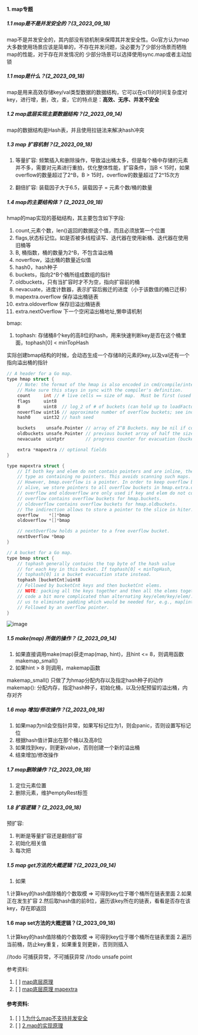 #### 1. map专题
##### 1.1 map是不是并发安全的？(3_2023_09_18)
map不是并发安全的，其内部没有锁机制来保障其并发安全性。Go官方认为map大多数使用场景应该是简单的，不存在并发问题，没必要为了少部分场景而牺牲map的性能，对于存在并发情况的
少部分场景可以选择使用sync.map或者主动加锁


##### 1.1 map是什么？(2_2023_09_18)
map是用来高效存储key/val类型数据的数据结构，它可以在o(1)的时间复杂度对key，进行增，删，改，查，它的特点是：**高效、无序、并发不安全**


##### 1.2 map底层实现主要数据结构？(2_2023_09_14)
map的数据结构是Hash表，并且使用拉链法来解决hash冲突


##### 1.3 map 扩容机制？(2_2023_09_18)
1. 等量扩容: 频繁插入和删除操作，导致溢出桶太多，但是每个桶中存储的元素并不多，需要对元素进行重拍，优化整体性能，扩容条件，当B < 15时，如果overflow的数量超过了2^B，B > 15时，overflow的数量超过了2^15次方

2. 翻倍扩容: 装载因子大于6.5，装载因子 = 元素个数/桶的数量

##### 1.4 map的主要结构体？ (2_2023_09_18)
hmap的map实现的基础结构，其主要包含如下字段:
1. count,元素个数，len()返回的数据这个值，而且必须放第一个位置
2. flags,状态标记位。如是否被多线程读写、迭代器在使用新桶、迭代器在使用旧桶等
3. B, 桶指数，桶的数量为2^B，不包含溢出桶
4. noverflow，溢出桶的数量近似值
5. hash0，hash种子
6. buckets，指向2^B个桶所组成数组的指针
7. oldbuckets，只有当扩容时才不为空，指向扩容前的桶
8. nevacuate，进度计数器，表示扩容后搬迁的进度（小于该数值的桶已迁移）
9. mapextra.overflow 保存溢出桶链表
10. extra.oldoverflow 保存旧溢出桶链表
11. extra.nextOverflow 下一个空闲溢出桶地址,懒申请机制


bmap:
1. tophash: 存储桶8个key的高8位的hash，用来快速判断key是否在这个桶里面，tophash[0] < minTopHash

实际创建bmap结构的时候，会动态生成一个存储8的元素的key,以及val还有一个指向溢出桶的指针


```c++
// A header for a Go map.
type hmap struct {
	// Note: the format of the hmap is also encoded in cmd/compile/internal/gc/reflect.go.
	// Make sure this stays in sync with the compiler's definition.
	count     int // # live cells == size of map.  Must be first (used by len() builtin)
	flags     uint8
	B         uint8  // log_2 of # of buckets (can hold up to loadFactor * 2^B items)
	noverflow uint16 // approximate number of overflow buckets; see incrnoverflow for details
	hash0     uint32 // hash seed

	buckets    unsafe.Pointer // array of 2^B Buckets. may be nil if count==0.
	oldbuckets unsafe.Pointer // previous bucket array of half the size, non-nil only when growing
	nevacuate  uintptr        // progress counter for evacuation (buckets less than this have been evacuated)

	extra *mapextra // optional fields
}

type mapextra struct {
	// If both key and elem do not contain pointers and are inline, then we mark bucket
	// type as containing no pointers. This avoids scanning such maps.
	// However, bmap.overflow is a pointer. In order to keep overflow buckets
	// alive, we store pointers to all overflow buckets in hmap.extra.overflow and hmap.extra.oldoverflow.
	// overflow and oldoverflow are only used if key and elem do not contain pointers.
	// overflow contains overflow buckets for hmap.buckets.
	// oldoverflow contains overflow buckets for hmap.oldbuckets.
	// The indirection allows to store a pointer to the slice in hiter.
	overflow    *[]*bmap
	oldoverflow *[]*bmap

	// nextOverflow holds a pointer to a free overflow bucket.
	nextOverflow *bmap
}

// A bucket for a Go map.
type bmap struct {
	// tophash generally contains the top byte of the hash value
	// for each key in this bucket. If tophash[0] < minTopHash,
	// tophash[0] is a bucket evacuation state instead.
	tophash [bucketCnt]uint8
	// Followed by bucketCnt keys and then bucketCnt elems.
	// NOTE: packing all the keys together and then all the elems together makes the
	// code a bit more complicated than alternating key/elem/key/elem/... but it allows
	// us to eliminate padding which would be needed for, e.g., map[int64]int8.
	// Followed by an overflow pointer.
}

```


![image](https://github.com/Luozujian/architect/assets/27532970/1a2097c3-2a10-4d6a-84a9-66c2953e4277)



##### 1.5 make(map) 所做的操作？ (2_2023_09_14)
1. 如果直接调用make(map)获走map(map, hint)，且hint <= 8，则调用函数 makemap_small()
2. 如果hint > 8 则调用，makemap函数

makemap_small() 只做了为hmap分配内存以及指定hash种子的动作
makemap(): 分配内存，指定hash种子，初始化桶，以及分配预留的溢出桶，内存对齐


##### 1.6 map 增加/修改操作？(2_2023_09_18)
1. 如果map为nil会空指针异常，如果写标记位为1，则会panic，否则设置写标记位
2. 根据hash值计算出在那个桶以及高8位
3. 如果找到key，则更新value，否则创建一个新的溢出桶
4. 结束增加/修改操作

##### 1.7 map删除操作？(2_2023_09_18)
1. 定位元素位置
2. 删除元素，维护emptyRest标签


##### 1.8 扩容逻辑？ (2_2023_09_18)
预扩容:
1. 判断是等量扩容还是翻倍扩容
2. 初始化相关值
3. 每次把

##### 1.5 map get方法的大概逻辑？(2_2023_09_14)
1. 如果


1.计算key的hash值除桶的个数取模 => 可得到key位于哪个桶所在链表里面
2.如果正在发生扩容
2.然后取hash值的前8位，遍历该key所在的链表，看看是否存在该key，存在即返回


#### 1.6 map set方法的大概逻辑？(2_2023_09_18)
1.计算key的hash值除桶的个数取模 => 可得到key位于哪个桶所在链表里面
2.遍历当前桶，防止key重复，如果重复则更新，否则则插入




//todo 可捕获异常，不可捕获异常
//todo unsafe point


参考资料:

1. [ ] [map底层原理](https://zhuanlan.zhihu.com/p/495998623)
2. [ ] [map底层原理 mapextra](https://cloud.tencent.com/developer/article/1746966)


#### 参考资料:
1. [ ] [1.为什么map不支持并发安全]([https://learnku.com/articles/67151](https://juejin.cn/s/golang%20map%E4%B8%BA%E4%BB%80%E4%B9%88%E5%B9%B6%E5%8F%91%E4%B8%8D%E5%AE%89%E5%85%A8)https://juejin.cn/s/golang%20map%E4%B8%BA%E4%BB%80%E4%B9%88%E5%B9%B6%E5%8F%91%E4%B8%8D%E5%AE%89%E5%85%A8)
2. [ ] [2.map的实现原理](https://zhuanlan.zhihu.com/p/495998623)
